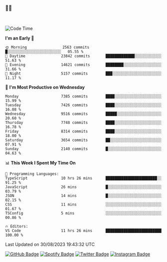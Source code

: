 ### 🤙🍺

<!-- <a href="https://github-readme-stats.vercel.app/api?username=hzak2xx&count_private=true&show_icons=true&theme=dracula">
  <img align="center" src="https://github-readme-stats.vercel.app/api?username=hzak2xx&count_private=true&show_icons=true&theme=dracula" />
</a>
</br> -->
</br>

<!--START_SECTION:waka-->
![Code Time](http://img.shields.io/badge/Code%20Time-2%2C736%20hrs%2058%20mins-blue)

**I'm an Early 🐤** 

```text
🌞 Morning                2563 commits        █░░░░░░░░░░░░░░░░░░░░░░░░   05.55 % 
🌆 Daytime                23842 commits       █████████████░░░░░░░░░░░░   51.63 % 
🌃 Evening                14621 commits       ████████░░░░░░░░░░░░░░░░░   31.66 % 
🌙 Night                  5157 commits        ███░░░░░░░░░░░░░░░░░░░░░░   11.17 % 
```
📅 **I'm Most Productive on Wednesday** 

```text
Monday                   7385 commits        ████░░░░░░░░░░░░░░░░░░░░░   15.99 % 
Tuesday                  7426 commits        ████░░░░░░░░░░░░░░░░░░░░░   16.08 % 
Wednesday                9516 commits        █████░░░░░░░░░░░░░░░░░░░░   20.60 % 
Thursday                 7748 commits        ████░░░░░░░░░░░░░░░░░░░░░   16.78 % 
Friday                   8314 commits        ████░░░░░░░░░░░░░░░░░░░░░   18.00 % 
Saturday                 3654 commits        ██░░░░░░░░░░░░░░░░░░░░░░░   07.91 % 
Sunday                   2140 commits        █░░░░░░░░░░░░░░░░░░░░░░░░   04.63 % 
```


📊 **This Week I Spent My Time On** 

```text
💬 Programming Languages: 
TypeScript               10 hrs 26 mins      ███████████████████████░░   91.25 % 
JavaScript               26 mins             █░░░░░░░░░░░░░░░░░░░░░░░░   03.79 % 
JSON                     14 mins             █░░░░░░░░░░░░░░░░░░░░░░░░   02.15 % 
CSS                      11 mins             ░░░░░░░░░░░░░░░░░░░░░░░░░   01.67 % 
TSConfig                 5 mins              ░░░░░░░░░░░░░░░░░░░░░░░░░   00.86 % 

🔥 Editors: 
VS Code                  11 hrs 26 mins      █████████████████████████   100.00 % 
```


 Last Updated on 30/08/2023 19:43:32 UTC
<!--END_SECTION:waka-->

[![GitHub Badge](https://img.shields.io/badge/GitHub-100000?style=for-the-badge&logo=github&logoColor=white)](https://github.com/hzak2xx)
[![Spotify Badge](https://img.shields.io/badge/Spotify-1ED760?&style=for-the-badge&logo=spotify&logoColor=white)](https://open.spotify.com/user/uf90s6sbbh75a1mt44clkhkvf)
[![Twitter Badge](https://img.shields.io/badge/Twitter-1DA1F2?style=for-the-badge&logo=twitter&logoColor=white)](https://twitter.com/hzak2xx)
[![Instagram Badge](https://img.shields.io/badge/Instagram-E4405F?style=for-the-badge&logo=instagram&logoColor=white)](https://www.instagram.com/hzak2xx/)
